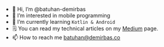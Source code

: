 - 👋 Hi, I’m @batuhan-demirbas
- 👀 I’m interested in mobile programming
- 🌱 I’m currently learning ```Kotlin & Android```
- 🗒️ You can read my technical articles on my [Medium](https://medium.com/@batuhandemirbas) page.
- 📫 How to reach me batuhan@demirbas.co

